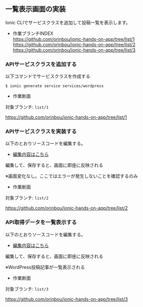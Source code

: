 ## 一覧表示画面の実装

Ionic CLIでサービスクラスを追加して投稿一覧を表示します。

* 作業ブランチINDEX  
https://github.com/orinbou/ionic-hands-on-app/tree/list/1
https://github.com/orinbou/ionic-hands-on-app/tree/list/2
https://github.com/orinbou/ionic-hands-on-app/tree/list/3

### APIサービスクラスを追加する

以下コマンドでサービスクラスを作成する

```
$ ionic generate service services/wordpress
```

+ 作業断面

対象ブランチ: `list/1` 

https://github.com/orinbou/ionic-hands-on-app/tree/list/1

### APIサービスクラスを実装する

以下のとおりソースコードを編集する。

* [編集内容はこちら](https://github.com/orinbou/ionic-hands-on-app/compare/list/1...list/2)

編集して、保存すると、画面に即座に反映される

※画面変化なし。ここではエラーが発生しないことを確認するのみ

+ 作業断面

対象ブランチ: `list/2` 

https://github.com/orinbou/ionic-hands-on-app/tree/list/2

### API取得データを一覧表示する

以下のとおりソースコードを編集する。

* [編集内容はこちら](https://github.com/orinbou/ionic-hands-on-app/compare/list/2...list/3)

編集して、保存すると、画面に即座に反映される

※WordPress投稿記事が一覧表示される

+ 作業断面

対象ブランチ: `list/3` 

https://github.com/orinbou/ionic-hands-on-app/tree/list/3
